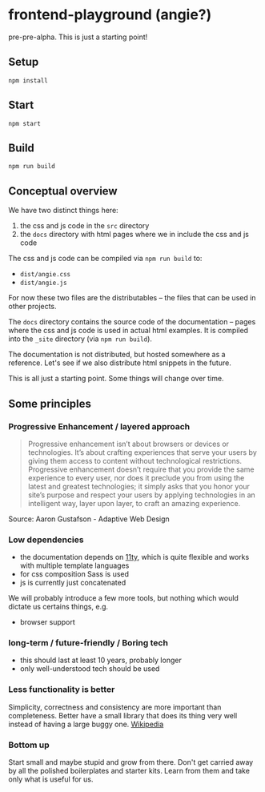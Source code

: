 # frontend-playground (angie?)

pre-pre-alpha. This is just a starting point!

## Setup

```
npm install
```

## Start

```
npm start
```

## Build

```
npm run build
```

## Conceptual overview

We have two distinct things here:

1. the css and js code in the `src` directory
2. the `docs` directory with html pages where we in include the css and js code

The css and js code can be compiled via `npm run build` to:

* `dist/angie.css`
* `dist/angie.js`

For now these two files are the distributables – the files that can be used in other projects.

The `docs` directory contains the source code of the documentation – pages where the css and js code is used in actual html examples. It is compiled into the `_site` directory (via `npm run build`).

The documentation is not distributed, but hosted somewhere as a reference. Let's see if we also distribute html snippets in the future.

This is all just a starting point. Some things will change over time.

## Some principles

### Progressive Enhancement / layered approach

> Progressive enhancement isn’t about browsers or devices or technologies. It’s about crafting experiences that serve your users by giving them access to content without technological restrictions. Progressive enhancement doesn’t require that you provide the same experience to every user, nor does it preclude you from using the latest and greatest technologies; it simply asks that you honor your site’s purpose and respect your users by applying technologies in an intelligent way, layer upon layer, to craft an amazing experience.

Source: Aaron Gustafson - Adaptive Web Design

### Low dependencies

* the documentation depends on [11ty](https://www.11ty.dev/docs/), which is quite flexible and works with multiple template languages
* for css composition Sass is used
* js is currently just concatenated

We will probably introduce a few more tools, but nothing which would dictate us certains things, e.g.

* browser support

### long-term / future-friendly / Boring tech

* this should last at least 10 years, probably longer
* only well-understood tech should be used

### Less functionality is better

Simplicity, correctness and consistency are more important than completeness. Better have a small library that does its thing very well instead of having a large buggy one. [Wikipedia](https://en.wikipedia.org/wiki/Worse_is_better)

### Bottom up

Start small and maybe stupid and grow from there. Don't get carried away by all the polished boilerplates and starter kits. Learn from them and take only what is useful for us.


